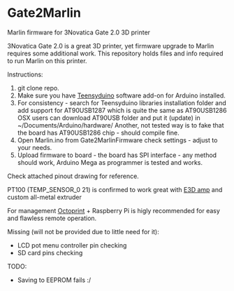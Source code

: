 # Gate2Marlin
Marlin firmware for 3Novatica Gate 2.0 3D printer

3Novatica Gate 2.0 is a great 3D printer, yet firmware upgrade to Marlin requires some additional work.
This repository holds files and info required to run Marlin on this printer.

Instructions:

1. git clone repo.
2. Make sure you have <a href="https://www.pjrc.com/teensy/td_download.html" target=_blank>Teensyduino</a> software add-on for Arduino installed.
3. For consistency - search for Teensyduino libraries installation folder and add support for AT90USB1287 which is quite the same as AT90USB1286
	OSX users can download AT90USB folder and put it (update) in ~/Documents/Arduino/hardware/
	Another, not tested way is to fake that the board has AT90USB1286 chip - should compile fine.
4. Open Marlin.ino from Gate2MarlinFirmware check settings - adjust to your needs.
5. Upload firmware to board - the board has SPI interface - any method should work, Arduino Mega as programmer is tested and works.

Check attached pinout drawing for reference.

PT100 (TEMP_SENSOR_0 21) is confirmed to work great with <a href="https://e3d-online.com/v6-pt100-sensor-kit" target=_blank>E3D amp</a> and custom all-metal extruder

For management <a href="https://octoprint.org/" target=_blank>Octoprint</a> + Raspberry Pi is higly recommended for easy and flawless remote operation.

Missing (will not be provided due to little need for it):
- LCD pot menu controller pin checking
- SD card pins checking

TODO:
- Saving to EEPROM fails :/